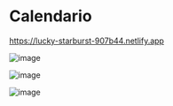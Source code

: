 # Calendario

https://lucky-starburst-907b44.netlify.app

![image](https://user-images.githubusercontent.com/19364556/212753210-98380b3d-de40-4c83-8d6f-a7b1e1f6dcdf.png)

![image](https://user-images.githubusercontent.com/19364556/212753235-e3b44f72-7382-4722-bf53-df79fdd07ea4.png)

![image](https://user-images.githubusercontent.com/19364556/212753449-1ab2180d-9326-48cf-9463-f51cf2fb9d4e.png)

